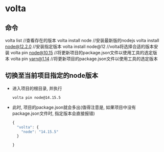 # volta

## 命令

volta list //查看存在的版本
volta install node //安装最新版的nodejs
volta install node@12.2.0 //安装指定版本
volta install node@12 //volta将选择合适的版本安装
volta pin node@10.15 //将更新项目的package.json文件以使用工具的选定版本
volta pin yarn@1.14 //将更新项目的package.json文件以使用工具的选定版本

## 切换至当前项目指定的node版本

+ 进入项目的根目录, 并执行

  ```shell
  volta pin node@14.15.5
  ```

+ 此时, 项目的package.json就会多出(值得注意是, 如果项目中没有package.json文件时, 指定版本会直接报错)

  ```js
  {
    "volta": {
      "node": "14.15.5"
    }

  }
  ```
